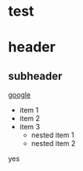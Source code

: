 # test

# header
## subheader

[google](https://www.google.com)

- item 1
- item 2
- item 3
  - nested item 1
  -  nested item 2

yes
